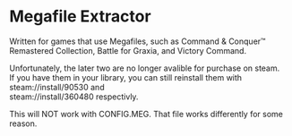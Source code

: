 # Megafile Extractor
 Written for games that use Megafiles, such as Command & Conquer™ Remastered Collection, Battle for Graxia, and Victory Command.

 Unfortunately, the later two are no longer avalible for purchase on steam.<br>
 If you have them in your library, you can still reinstall them with<br>
 steam://install/90530 and<br>
 steam://install/360480 respectivly.

 This will NOT work with CONFIG.MEG. That file works differently for some reason.
